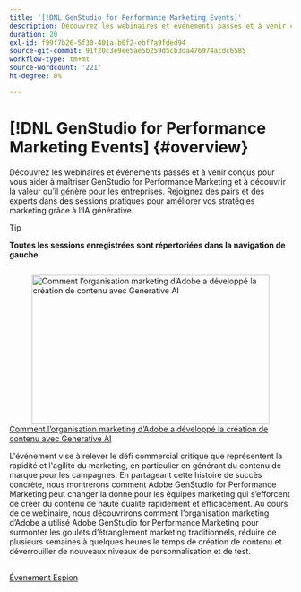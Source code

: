```yaml
---
title: '[!DNL GenStudio for Performance Marketing Events]'
description: Découvrez les webinaires et événements passés et à venir conçus pour vous aider à maîtriser GenStudio for Performance Marketing et à découvrir la valeur qu’il génère pour les entreprises. Rejoignez des pairs et des experts dans des sessions pratiques pour améliorer vos stratégies marketing grâce à l’IA générative.
duration: 20
exl-id: f99f7b26-5f30-401a-b0f2-ebf7a9fded94
source-git-commit: 91f20c3e9ee5ae5b259d5cb3da476974acdc6585
workflow-type: tm+mt
source-wordcount: '221'
ht-degree: 0%

---
```


# [!DNL GenStudio for Performance Marketing Events] {#overview}

Découvrez les webinaires et événements passés et à venir conçus pour vous aider à maîtriser GenStudio for Performance Marketing et à découvrir la valeur qu’il génère pour les entreprises. Rejoignez des pairs et des experts dans des sessions pratiques pour améliorer vos stratégies marketing grâce à l’IA générative.

>[!TIP]
>
>**Toutes les sessions enregistrées sont répertoriées dans la navigation de gauche**.

<!-- CARDS

{cta  = Watch event}

* adobe-marketing-gen-ai.md

-->
<!-- START CARDS HTML - DO NOT MODIFY BY HAND -->
<div class="columns">
    <div class="column is-half-tablet is-half-desktop is-one-third-widescreen" aria-label="How Adobe’s Marketing Organization Scaled Content Creation with Generative AI">
        <div class="card" style="height: 100%; display: flex; flex-direction: column; height: 100%;">
            <div class="card-image">
                <figure class="image x-is-16by9">
                    <a href="adobe-marketing-gen-ai.md" title="Comment l’organisation marketing d’Adobe a développé la création de contenu avec Generative AI" target="_blank" rel="referrer">
                        <img class="is-bordered-r-small" src="https://video.tv.adobe.com/v/3435049/?format=jpeg&nocache=1752782883241" alt="Comment l’organisation marketing d’Adobe a développé la création de contenu avec Generative AI"
                             style="width: 100%; aspect-ratio: 16 / 9; object-fit: cover; overflow: hidden; display: block; margin: auto;">
                    </a>
                </figure>
            </div>
            <div class="card-content is-padded-small" style="display: flex; flex-direction: column; flex-grow: 1; justify-content: space-between;">
                <div class="top-card-content">
                    <p class="headline is-size-6 has-text-weight-bold">
                        <a href="adobe-marketing-gen-ai.md" target="_blank" rel="referrer" title="Comment l’organisation marketing d’Adobe a développé la création de contenu avec Generative AI">Comment l’organisation marketing d’Adobe a développé la création de contenu avec Generative AI</a>
                    </p>
                    <p class="is-size-6">L'événement vise à relever le défi commercial critique que représentent la rapidité et l'agilité du marketing, en particulier en générant du contenu de marque pour les campagnes. En partageant cette histoire de succès concrète, nous montrerons comment Adobe GenStudio for Performance Marketing peut changer la donne pour les équipes marketing qui s’efforcent de créer du contenu de haute qualité rapidement et efficacement. Au cours de ce webinaire, nous découvrirons comment l’organisation marketing d’Adobe a utilisé Adobe GenStudio for Performance Marketing pour surmonter les goulets d’étranglement marketing traditionnels, réduire de plusieurs semaines à quelques heures le temps de création de contenu et déverrouiller de nouveaux niveaux de personnalisation et de test.</p>
                </div>
                <a href="adobe-marketing-gen-ai.md" target="_blank" rel="referrer" class="spectrum-Button spectrum-Button--outline spectrum-Button--primary spectrum-Button--sizeM" style="align-self: flex-start; margin-top: 1rem;">
                    <span class="spectrum-Button-label has-no-wrap has-text-weight-bold">Événement Espion</span>
                </a>
            </div>
        </div>
    </div>
</div>
<!-- END CARDS HTML - DO NOT MODIFY BY HAND -->